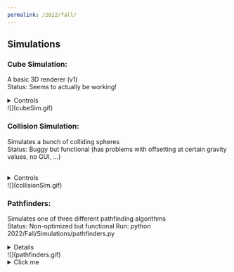 ```yaml
---
permalink: /2022/fall/
---
```

## Simulations
### Cube Simulation:
A basic 3D renderer (v1)  
Status: Seems to actually be working!  
<details>
    <summary>Controls</summary>
    <p>
        To run: python 2022/Fall/Simulations/cube_sim/cube_sim.py<br>
        In GUI:<br><ul>
        <li>Space - Enter cube</li>
        <li>Shift/Ctrl - Layer up/down</li>
        <li>Escape - Exit GUI to simulation</li>
        </ul>In simulation:<br><ul>
        <li>Up/Down - Rotate static x</li>
        <li>Right/Left - Rotate dynamic y</li>
    </ul></p>
</details>
![](cubeSim.gif)


### Collision Simulation:
Simulates a bunch of colliding spheres  
Status: Buggy but functional (has problems with offsetting at certain gravity values, no GUI, ...)  
&nbsp;<details>

<summary>Controls</summary>

<p markdown="1">

To run: python 2022/Fall/Simulations/collision_sim.py  
In simulation:  
* 0-9 controls gravity value (0-0.9 sg's)

</p>

</details>
![](collisionSim.gif)


### Pathfinders:
Simulates one of three different pathfinding algorithms  
Status: Non-optimized but functional
Run: python 2022/Fall/Simulations/pathfinders.py  
<details>

    <summary>Controls</summary>
    
    To run: python 2022/Fall/Simulations/collision_sim.py  

</details>
![](pathfinders.gif)



<details>
  <summary>Click me</summary>
  
  <p>

  ### Heading
  1. Foo
  2. Bar
     * Baz
     * Qux

  ### Some Javascript
  ```js
  function logSomething(something) {
    console.log('Something', something);
  }
  ```
  </p>
</details>
